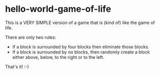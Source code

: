 # hello-world-game-of-life
This is a VERY SIMPLE version of a game that is (kind of) like the game of life. 

There are only two rules: 
- If a block is surrounded by four blocks then eliminate those blocks.
- If a block is surrounded by no blocks, then randomly create a block either above, below, to the right or to the left.

That's it! :-)
